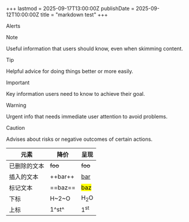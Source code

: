 +++
lastmod = 2025-09-17T13:00:00Z
publishDate = 2025-09-12T10:00:00Z
title = "markdown test"
+++

Alerts

> [!NOTE]
> Useful information that users should know, even when skimming content.

> [!TIP]
> Helpful advice for doing things better or more easily.

> [!IMPORTANT]
> Key information users need to know to achieve their goal.

> [!WARNING]
> Urgent info that needs immediate user attention to avoid problems.

> [!CAUTION]
> Advises about risks or negative outcomes of certain actions.

| 元素         | 降价    | 呈现             |
| ------------ | ------- | ---------------- |
| 已删除的文本 | ~~foo~~ | <del>foo</del>   |
| 插入的文本   | ++bar++ | <ins>bar</ins>   |
| 标记文本     | ==baz== | <mark>baz</mark> |
| 下标         | H~2~O   | H<sub>2</sub>O   |
| 上标         | 1^st^   | 1<sup>st</sup>   |
